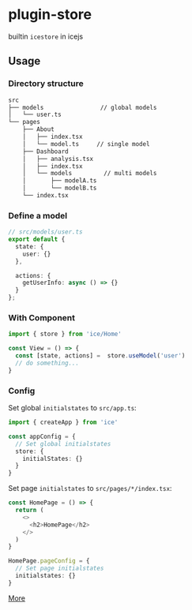 # plugin-store

builtin `icestore` in icejs

## Usage

### Directory structure

```markdown
src
├── models                // global models
│   └── user.ts
└── pages
    ├── About
    │   ├── index.tsx
    │   └── model.ts     // single model
    ├── Dashboard
    │   ├── analysis.tsx
    │   ├── index.tsx
    │   └── models         // multi models
    │       ├── modelA.ts
    │       └── modelB.ts
    └── index.tsx
```

### Define a model

```ts
// src/models/user.ts
export default {
  state: {
    user: {}
  },

  actions: {
    getUserInfo: async () => {}
  }
};

```

### With Component

```ts
import { store } from 'ice/Home'

const View = () => {
  const [state, actions] =  store.useModel('user')
  // do something...
}
```

### Config

Set global `initialstates` to `src/app.ts`:

```ts
import { createApp } from 'ice'

const appConfig = {
  // Set global initialstates
  store: {
    initialStates: {}
  }
}
```

Set page `initialstates` to `src/pages/*/index.tsx`:

```ts
const HomePage = () => {
  return (
    <>
      <h2>HomePage</h2>
    </>
  )
}

HomePage.pageConfig = {
  // Set page initialstates
  initialstates: {}
}
```

[More](https://github.com/ice-lab/icestore)
